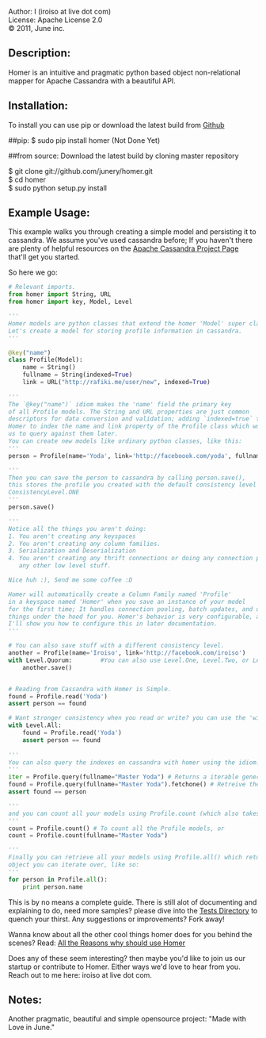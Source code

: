Author: I (iroiso at live dot com)  
License: Apache License 2.0  
&copy; 2011, June inc.

Description:
------------
Homer is an intuitive and pragmatic python based object non-relational 
mapper for Apache Cassandra with a beautiful API.

Installation:
-------------
To install you can use pip or download the latest build from 
[Github](http://github.com/junery/homer)

##pip:
$ sudo pip install homer (Not Done Yet)

##from source:
Download the latest build by cloning master repository

$ git clone git://github.com/junery/homer.git  
$ cd homer  
$ sudo python setup.py install  

Example Usage:
--------------
This example walks you through creating a simple model and persisting it to cassandra. 
We assume you've used cassandra before; If you haven't there are plenty of helpful 
resources on the [Apache Cassandra Project Page](http://cassandra.apache.org) that'll get you started.

So here we go:

```python
# Relevant imports.
from homer import String, URL
from homer import key, Model, Level

'''
Homer models are python classes that extend the homer 'Model' super class.
Let's create a model for storing profile information in cassandra.
'''

@key("name")
class Profile(Model): 
    name = String()
    fullname = String(indexed=True)
    link = URL("http://rafiki.me/user/new", indexed=True)
    
'''
The `@key("name")` idiom makes the 'name' field the primary key
of all Profile models. The String and URL properties are just common
descriptors for data conversion and validation; adding `indexed=true` tells 
Homer to index the name and link property of the Profile class which would allow 
us to query against them later.
You can create new models like ordinary python classes, like this:
'''
person = Profile(name='Yoda', link='http://faceboook.com/yoda', fullname="Master Yoda")

'''
Then you can save the person to cassandra by calling person.save(), 
this stores the profile you created with the default consistency level which is
ConsistencyLevel.ONE
'''
person.save()

'''
Notice all the things you aren't doing:
1. You aren't creating any keyspaces
2. You aren't creating any column families.
3. Serialization and Deserialization
4. You aren't creating any thrift connections or doing any connection pooling or 
   any other low level stuff.

Nice huh :), Send me some coffee :D

Homer will automatically create a Column Family named 'Profile' 
in a keyspace named 'Homer' when you save an instance of your model
for the first time; It handles connection pooling, batch updates, and does a lot of cool
things under the hood for you. Homer's behavior is very configurable, and simple to configure.
I'll show you how to configure this in later documentation.
'''

# You can also save stuff with a different consistency level.  
another = Profile(name='Iroiso', link='http://facebook.com/iroiso')
with Level.Quorum:        #You can also use Level.One, Level.Two, or Level.All
    another.save()


# Reading from Cassandra with Homer is Simple.
found = Profile.read('Yoda') 
assert person == found

# Want stronger consistency when you read or write? you can use the 'with Level.All' clause too!
with Level.All:
    found = Profile.read('Yoda')
    assert person == found
    
'''
You can also query the indexes on cassandra with homer using the idiom: 
'''
iter = Profile.query(fullname="Master Yoda") # Returns a iterable generator that yields Profile instances 
found = Profile.query(fullname="Master Yoda").fetchone() # Retreive the first result.
assert found == person

'''
and you can count all your models using Profile.count (which also takes parameters and filters); 
'''
count = Profile.count() # To count all the Profile models, or
count = Profile.count(fullname="Master Yoda")

'''   
Finally you can retrieve all your models using Profile.all() which returns an generator 
object you can iterate over, like so:
'''
for person in Profile.all():
    print person.name

```
This is by no means a complete guide. There is still alot of documenting
and explaining to do, need more samples? please dive into the [Tests Directory](http://github.com/junery/homer/src/tests) 
to quench your thirst. Any suggestions or improvements? Fork away!

Wanna know about all the other cool things homer does for you behind the scenes?
Read: [All the Reasons why should use Homer](http://github.com/junery/homer/docs/OddsAndEnds.md)

Does any of these seem interesting? then maybe you'd like to join us our startup or contribute to Homer. 
Either ways we'd love to hear from you. Reach out to me here: iroiso at live dot com.

Notes:
------
Another pragmatic, beautiful and simple opensource project: "Made with Love in June." 
